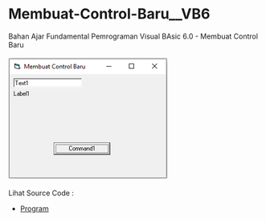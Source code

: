 # Membuat-Control-Baru__VB6
Bahan Ajar Fundamental Pemrograman Visual BAsic 6.0 - Membuat Control Baru<br><br>
<img src="https://github.com/RizkyKhapidsyah/Membuat-Control-Baru__VB6/blob/master/result/001.PNG"><br><br>
Lihat Source Code : <br>
- <a href="https://github.com/RizkyKhapidsyah/Membuat-Control-Baru__VB6/blob/master/Form1.frm">Program</a>
